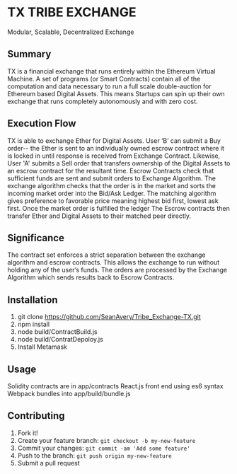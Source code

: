 
# TX TRIBE EXCHANGE
Modular, Scalable, Decentralized Exchange

## Summary
TX is a financial exchange that runs entirely within the Ethereum Virtual Machine. A set of programs (or Smart Contracts) contain all of the computation and data necessary to run a full scale double-auction for Ethereum based Digital Assets. This means Startups can spin up their own exchange that runs completely autonomously and with zero cost.

## Execution Flow
TX is able to exchange Ether for Digital Assets. User ‘B’ can submit a Buy order-- the Ether is sent to an individually owned escrow contract where it is locked in until response is received from Exchange Contract. Likewise, User 'A' submits a Sell order that transfers ownership of the Digital Assets to an escrow contract for the resultant time. Escrow Contracts check that sufficient funds are sent and submit orders to Exchange Algorithm. The exchange algorithm checks that the order is in the market and sorts the incoming market order into the Bid/Ask Ledger. The matching algorithm gives preference to favorable price meaning highest bid first, lowest ask first. Once the market order is fulfilled the ledger  The Escrow contracts then transfer Ether and Digital Assets to their matched peer directly. 

## Significance
The contract set enforces a strict separation between the exchange algorithm and escrow contracts. This allows the exchange to run without holding any of the user’s funds. The orders are processed by the Exchange Algorithm which sends results back to Escrow Contracts.

## Installation
1. git clone https://github.com/SeanAvery/Tribe_Exchange-TX.git
2. npm install
3. node build/ContractBuild.js
4. node build/ContratDepoloy.js
5. Install Metamask

## Usage
Solidity contracts are in app/contracts
React.js front end using es6 syntax
Webpack bundles into app/build/bundle.js

## Contributing
1. Fork it!
2. Create your feature branch: `git checkout -b my-new-feature`
3. Commit your changes: `git commit -am 'Add some feature'`
4. Push to the branch: `git push origin my-new-feature`
5. Submit a pull request
